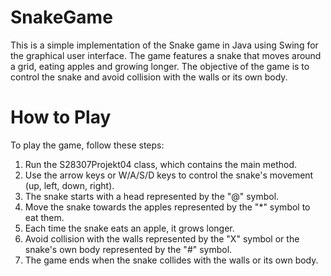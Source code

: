 # SnakeGame
This is a simple implementation of the Snake game in Java using Swing for the graphical user interface. The game features a snake that moves around a grid, eating apples and growing longer. The objective of the game is to control the snake and avoid collision with the walls or its own body.

# How to Play
To play the game, follow these steps:

1. Run the S28307Projekt04 class, which contains the main method.
2. Use the arrow keys or W/A/S/D keys to control the snake's movement (up, left, down, right).
3. The snake starts with a head represented by the "@" symbol.
4. Move the snake towards the apples represented by the "*" symbol to eat them.
5. Each time the snake eats an apple, it grows longer.
6. Avoid collision with the walls represented by the "X" symbol or the snake's own body represented by the "#" symbol.
7. The game ends when the snake collides with the walls or its own body.
